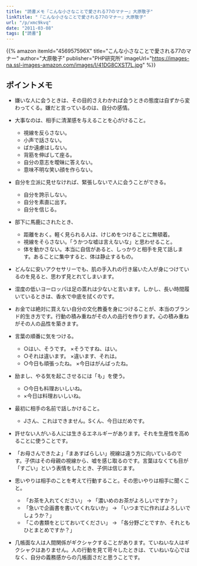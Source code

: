 ```yaml
---
title: "読書メモ『こんな小さなことで愛される77のマナー』大原敬子"
linkTitle: "『こんな小さなことで愛される77のマナー』大原敬子"
url: "/p/xmc9kvq"
date: "2011-03-08"
tags: ["読書"]
---
```


{{% amazon
  itemId="456957596X"
  title="こんな小さなことで愛される77のマナー"
  author="大原敬子"
  publisher="PHP研究所"
  imageUrl="https://images-na.ssl-images-amazon.com/images/I/41DG8CXST7L.jpg"
%}}

ポイントメモ
----

- 嫌いな人に会うときは、その目的さえわかれば会うときの態度は自ずから変わってくる。嫌だと言っているのは、自分の感情。
- 大事なのは、相手に清潔感を与えることを心がけること。
    - 視線を反らさない。
    - 小声で話さない。
    - ばか遠慮はしない。
    - 背筋を伸ばして座る。
    - 自分の意志を曖昧に答えない。
    - 意味不明な笑い顔を作らない。
- 自分を立派に見せなければ、緊張しないで人に会うことができる。
    - 自分を誇示しない。
    - 自分を素直に出す。
    - 自分を信じる。
- 部下に馬鹿にされたとき、
    - 距離をおく。軽く見られる人は、けじめをつけることに無頓着。
    - 視線をそらさない。「うかつな嘘は言えないな」と思わせること。
    - 体を動かさない。本当に自信があると、しっかりと相手を見て話します。あることに集中すると、体は静止するもの。
- どんなに安いアクセサリーでも、肌の手入れの行き届いた人が身につけているのを見ると、思わず見とれてしまいます。
- 湿度の低いヨーロッパは足の蒸れは少ないと言います。しかし、長い時間履いているときは、香水で中底を拭くのです。
- お金では絶対に買えない自分の文化教養を身につけることが、本当のブランド的生き方です。行動の積み重ねがその人の品行を作ります。心の積み重ねがその人の品性を築きます。

- 言葉の順番に気をつける。
    - ○はい、そうです。 ×そうですね、はい。
    - ○それは違います。 ×違います、それは。
    - ○今日も頑張ったね。 ×今日はがんばったね。
- 励まし、やる気を起こさせるには「も」を使う。
    - ○今日も料理おいしいね。
    - ×今日は料理おいしいね。
- 最初に相手の名前で話しかけること。
    - Jさん、これはできません。Sくん、今日はだめです。

- 許せない人がいる人には生きるエネルギーがあります。それを生産性を高めることに使うことです。
- 「お母さんできたよ」「まあすばらしい」視線は違う方に向いているのです。子供はその母親の視線から、嘘を感じ取るのです。言葉はなくても目が「すごい」という表情をしたとき、子供は信じます。
- 思いやりは相手のことを考えて行動すること。その思いやりは相手に聞くこと。
    - 「お茶を入れてください」 → 「濃いめのお茶がよろしいですか？」
    - 「急いで企画書を書いてくれないか」 → 「いつまでに作ればよろしいでしょうか？」
    - 「この書類をとじておいてください」 → 「各分野ごとですか、それともひとまとめですか？」

- 几帳面な人は人間関係がギクシャクすることがあります。ていねいな人はギクシャクはありません。人の行動を見て苛々したときは、ていねいな心ではなく、自分の義務感からの几帳面さだと思うことです。

